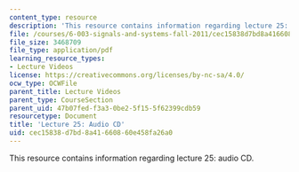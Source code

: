 ```yaml
---
content_type: resource
description: 'This resource contains information regarding lecture 25: audio CD.'
file: /courses/6-003-signals-and-systems-fall-2011/cec15838d7bd8a41660860e458fa26a0_MIT6_003F11_lec25.pdf
file_size: 3468709
file_type: application/pdf
learning_resource_types:
- Lecture Videos
license: https://creativecommons.org/licenses/by-nc-sa/4.0/
ocw_type: OCWFile
parent_title: Lecture Videos
parent_type: CourseSection
parent_uid: 47b07fed-f3a3-0be2-5f15-5f62399cdb59
resourcetype: Document
title: 'Lecture 25: Audio CD'
uid: cec15838-d7bd-8a41-6608-60e458fa26a0
---
```

This resource contains information regarding lecture 25: audio CD.
